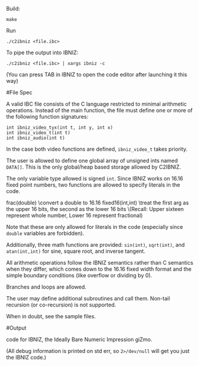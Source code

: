 Build:

    make

Run

    ./c2ibniz <file.ibc>

To pipe the output into IBNIZ:

    ./c2ibniz <file.ibc> | xargs ibniz -c

(You can press TAB in IBNIZ to open the code editor after launching it this way)

#File Spec

A valid IBC file consists of the C language restricted to minimal arithmetic operations. Instead of the main function, the file must define one or more of the following function signatures:

    int ibniz_video_tyx(int t, int y, int x)
    int ibniz_video_t(int t)
    int ibniz_audio(int t)

In the case both video functions are defined, `ibniz_video_t` takes priority.

The user is allowed to define one global array of unsigned ints named `DATA[]`. This is the only global/heap based storage allowed by C2IBNIZ.

The only variable type allowed is signed `int`. Since IBNIZ works on 16.16 fixed point numbers, two functions are allowed to specify literals in the code.

   frac(double) \\convert a double to 16.16
   fixed16(int,int) \\treat the first arg as the upper 16 bits, the second as the lower 16 bits
                    \\(Recall: Upper sixteen represent whole number, Lower 16 represent fractional)

Note that these are only allowed for literals in the code (especially since `double` variables are forbidden).

Additionally, three math functions are provided: `sin(int)`, `sqrt(int)`, and `atan(int,int)` for sine, square root, and inverse tangent.

All arithmetic operations follow the IBNIZ semantics rather than C semantics when they differ, which comes down to the 16.16 fixed width format and the simple boundary conditions (like overflow or dividing by 0).

Branches and loops are allowed.

The user may define additional subroutines and call them. Non-tail recursion (or co-recursion) is not supported.

When in doubt, see the sample files.

#Output

code for IBNIZ, the Ideally Bare Numeric Impression giZmo. 

(All debug information is printed on std err, so `2>/dev/null` will get you just the IBNIZ code.)
